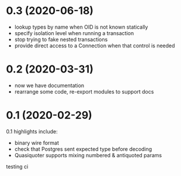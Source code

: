 # 0.3 (2020-06-18)

- lookup types by name when OID is not known statically
- specify isolation level when running a transaction
- stop trying to fake nested transactions
- provide direct access to a Connection when that control is needed

# 0.2 (2020-03-31)

- now we have documentation
- rearrange some code, re-export modules to support docs

# 0.1 (2020-02-29)

0.1 highlights include:

- binary wire format
- check that Postgres sent expected type before decoding
- Quasiquoter supports mixing numbered & antiquoted params

testing ci
